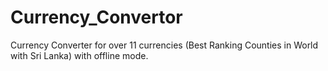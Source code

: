 # Currency_Convertor
Currency Converter for over 11 currencies (Best Ranking Counties in World with Sri Lanka) with offline mode. 
